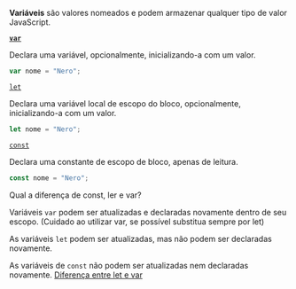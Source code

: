 **Variáveis** são valores nomeados e podem armazenar qualquer tipo de valor JavaScript.

[**`var`**](https://developer.mozilla.org/pt-BR/docs/Web/JavaScript/Reference/Statements/var)

Declara uma variável, opcionalmente, inicializando-a com um valor.

```js
var nome = "Nero";
```

[`let`](https://developer.mozilla.org/pt-BR/docs/Web/JavaScript/Reference/Statements/let)

Declara uma variável local de escopo do bloco, opcionalmente, inicializando-a com um valor.

```js
let nome = "Nero";
```

[`const`](https://developer.mozilla.org/pt-BR/docs/Web/JavaScript/Reference/Statements/const)

Declara uma constante de escopo de bloco, apenas de leitura.

```js
const nome = "Nero";
```

Qual a diferença de const, ler e var?

Variáveis `var` podem ser atualizadas e declaradas novamente dentro de seu escopo. (Cuidado ao utilizar var, se possível substitua sempre por let)

As variáveis `let` podem ser atualizadas, mas não podem ser declaradas novamente.
 
As variáveis de `const` não podem ser atualizadas nem declaradas novamente.
[Diferença entre let e var](https://www.alura.com.br/artigos/entenda-diferenca-entre-var-let-e-const-no-javascript)
